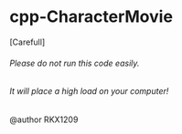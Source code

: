 cpp-CharacterMovie
==================

[Carefull]
######  Please do not run this code easily.         ########
######  It will place a high load on your computer! ########


@author RKX1209
